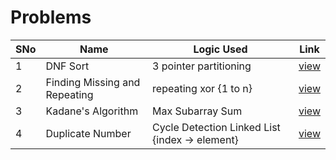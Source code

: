 # Problems

SNo | Name | Logic Used | Link |
----|------|------------|------|
1 | DNF Sort | 3 pointer partitioning | [view](DNF_sort.cpp)
2 | Finding Missing and Repeating | repeating xor {1 to n} | [view](missing_repeating.cpp)
3 | Kadane's Algorithm | Max Subarray Sum | [view](kadanes_algorithm.cpp)
4 | Duplicate Number | Cycle Detection Linked List {index -> element} | [view](duplicate_number.cpp)